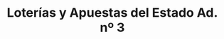 ---
title: "Loterías y Apuestas del Estado Ad. nº 3"
url: /almendralejo/loterias-y-apuestas-del-estado-ad-no-3/
shop: Lotterie
---
